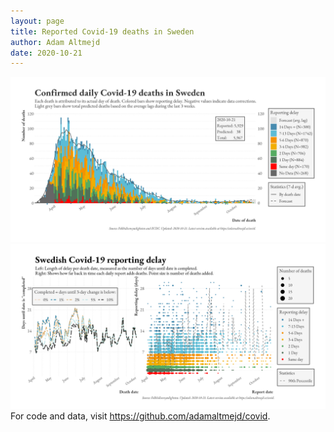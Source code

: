 ```yaml
---
layout: page
title: Reported Covid-19 deaths in Sweden
author: Adam Altmejd
date: 2020-10-21
---
```


![Graph of Swedish Covid-19 deaths with reporting delay.](deaths_lag_sweden_2020-10-21.png "Swedish Covid-19 deaths.")
![Graph of Swedish Covid-19 reporting delay in daily deaths.](lag_trend_sweden_2020-10-21.png "Trend in Swedish Covid-19 mortality reporting delay.")
For code and data, visit <https://github.com/adamaltmejd/covid>.
